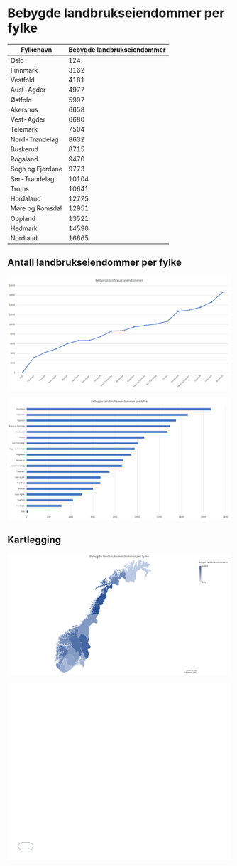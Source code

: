 # Bebygde landbrukseiendommer per fylke

<table id="landbrukseiendommer">
    <thead>
        <tr>
            <th>Fylkenavn</th><th>Bebygde landbrukseiendommer</th>
        </tr>
    </thead>
    <tbody>
        <tr><td>Oslo</td><td>124</td></tr>
        <tr><td>Finnmark</td><td>3162</td></tr>
        <tr><td>Vestfold</td><td>4181</td></tr>
        <tr><td>Aust-Agder </td><td>4977</td></tr>
        <tr><td>Østfold</td><td>5997</td></tr>
        <tr><td>Akershus</td><td>6658</td></tr>
        <tr><td>Vest-Agder </td><td>6680</td></tr>
        <tr><td>Telemark</td><td>7504</td></tr>
        <tr><td>Nord-Trøndelag </td><td>8632</td></tr>
        <tr><td>Buskerud</td><td>8715</td></tr>
        <tr><td>Rogaland</td><td>9470</td></tr>
        <tr><td>Sogn og Fjordane</td><td>9773</td></tr>
        <tr><td>Sør-Trøndelag</td><td>10104</td></tr>
        <tr><td>Troms</td><td>10641</td></tr>
        <tr><td>Hordaland</td><td>12725</td></tr>
        <tr><td>Møre og Romsdal</td><td>12951</td></tr>
        <tr><td>Oppland</td><td>13521</td></tr>
        <tr><td>Hedmark</td><td>14590</td></tr>
        <tr><td>Nordland</td><td>16665</td></tr>
    </tbody>
</table>

## Antall landbrukseiendommer per fylke
![Line chart](./Linechart.png)

![Clustered chart](./Clusteredchart.png)

## Kartlegging
![Map chart](./Mapchart.png)

<iframe title="Bebygde landbrukseiendommer" aria-label="Norway counties choropleth map" id="datawrapper-chart-qAaP7" src="//datawrapper.dwcdn.net/qAaP7/2/" scrolling="no" frameborder="0" style="width: 0; min-width: 100% !important;" height="400"></iframe><script type="text/javascript">!function(){"use strict";window.addEventListener("message",function(a){if(void 0!==a.data["datawrapper-height"])for(var t in a.data["datawrapper-height"]){var e=document.getElementById("datawrapper-chart-"+t);e&&(e.style.height=a.data["datawrapper-height"][t]+"px")}})}();</script>

<script type="text/javascript">
    $(document).ready(() => {
        $('#landbrukseiendommer').DataTable();
    });
</script>